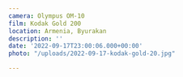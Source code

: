 ```yaml
---
camera: Olympus OM-10
film: Kodak Gold 200
location: Armenia, Byurakan
description: ''
date: '2022-09-17T23:00:06.000+00:00'
photo: "/uploads/2022-09-17-kodak-gold-20.jpg"

---
```


